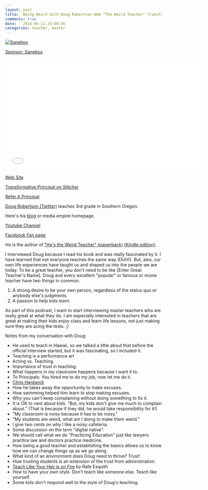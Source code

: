 ```yaml
---
layout: post
title:  Being Weird with Doug Robertson AKA “The Weird Teacher" Transformative Principal 023
comments: true
date:   2014-05-11 23:09:56
categories: teacher, master
---
```


<a href="http://mbsy.co/3jbnc" target="_blank" style="outline:none;border:none;"><img src="https://ambassador-api.s3.amazonaws.com/files/810_Sep_10_2013_00_03_15.jpg" alt="Sanebox" border="0" /></a>

[Sponsor: Sanebox](http://bit.ly/1mLVUtj)

<iframe style="border: none" src="//html5-player.libsyn.com/embed/destination/id/171591/height/360/width/640/theme/standard/direction/no/autoplay/no/autonext/no/thumbnail/yes/preload/no/no_addthis/no/" height="360" width="640" scrolling="no"  allowfullscreen webkitallowfullscreen mozallowfullscreen oallowfullscreen msallowfullscreen></iframe>

[Web Site](http://transformativeprincipal.com)

[Transformative Principal on Stitcher](http://www.stitcher.com/s?fid=44392&refid=stpr)

[Refer A Principal](https://docs.google.com/forms/d/1pI7a1e-rszZkDurFR2Jw9aXYjOX0XfCcJ-uTsgNiAmo/viewform)



[Doug Robertson (Twitter)](https://twitter.com/TheWeirdTeacher) teaches 3rd grade in Southern Oregon. 

Here's his [blog](http://hestheweirdteacher.blogspot.com) or media empire homepage. 

[Youtube Channel](https://www.youtube.com/channel/UCDEmM95yYe-Oiv4chinrTyw)

[Facebook Fan page](https://www.facebook.com/hestheweirdteacher)

He is the author of ["He's the Weird Teacher" (paperback)](http://www.amazon.com/gp/product/1492193836/ref=as_li_tl?ie=UTF8&camp=1789&creative=390957&creativeASIN=1492193836&linkCode=as2&tag=jethrojonesco-20&linkId=G5RSM36KBZ6I2BLB) [(Kindle edition)](http://www.amazon.com/gp/product/B00EP354C2/ref=as_li_tl?ie=UTF8&camp=1789&creative=390957&creativeASIN=B00EP354C2&linkCode=as2&tag=jethrojonesco-20&linkId=MEY3DCGECMYHD5AD).


I interviewed Doug because I read his book and was really fascinated by it. I have learned that not everyone teaches the same way (DUH!). But, also, our own life experiences have taught us and shaped us into the people we are today. To be a great teacher, you don't need to be like [Enter Great Teacher's Name]. Doug and every excellent "popular" or famous or movie teacher have two things in common:

1. A strong desire to be your own person, regardless of the status quo or anybody else's judgments. 
2. A passion to help kids learn. 

As part of this podcast, I want to start interviewing master teachers who are really great at what they do. I am especially interested in teachers that are great at making their kids enjoy class and learn life lessons, not just making sure they are acing the tests. ;)

Notes from my conversation with Doug:

* He used to teach in Hawaii, so we talked a little about that before the official interview started, but it was fascinating, so I included it. 
* Teaching is a performance art
* Acting vs. Teaching. 
* Importance of trust in teaching. 
* What happens in my classroom happens because I want it to. 
* To Principals: You hired me to do my job, now let me do it. 
* [Chris Hardwick](http://www.nerdist.com/author/chris-hardwick/)
* How he takes away the opportunity to make excuses.
* How swimming helped him learn to stop making excuses. 
* Why you can't keep complaining without doing something to fix it. 
* It is OK to vent about kids. "But, my kids don't give me much to complain about." (That is because if they did, he would take responsibility for it!)
* "My classroom is noisy because it has to be noisy."
* "My students are weird, what am I doing to make them weird."
* I give two cents on why I like a noisy cafeteria. 
* Some discussion on the term "digital native".
* We should call what we do "Practicing Education" just like lawyers practice law and doctors practice medicine. 
* How being a good teacher and establishing the basics allows us to know how we can change things up as we go along. 
* What kind of an environment does Doug need to thrive? Trust! 
* How trusting students is an extension of the trust from administration. 
* [Teach Like Your Hair is on Fire](http://www.amazon.com/gp/product/B000OZ0NRG/ref=as_li_tl?ie=UTF8&camp=1789&creative=390957&creativeASIN=B000OZ0NRG&linkCode=as2&tag=jethrojonesco-20&linkId=K4U6HTFDLGX5XSO4) by Rafe Esquith
* How to have your own style. Don't teach like someone else. Teach like yourself. 
* Some kids don't respond well to the style of Doug's teaching. 

